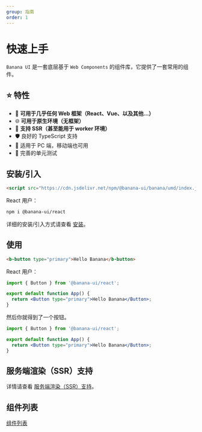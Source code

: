 ```yaml
---
group: 指南
order: 1
---
```


# 快速上手

`Banana UI` 是一套底层基于 `Web Components` 的组件库，它提供了一套常用的组件。

## ⭐️ 特性

- 🧩 **可用于几乎任何 Web 框架（React、Vue、以及其他...）**
- 🌐 **可用于原生环境（无框架）**
- 🚀 **支持 SSR（甚至能用于 worker 环境）**
- 🛡 良好的 TypeScript 支持
- 📱 适用于 PC 端，移动端也可用
- 🧪 完善的单元测试

## 安装/引入

```html
<script src="https://cdn.jsdelivr.net/npm/@banana-ui/banana/umd/index.js"></script>
```

React 用户：

```bash
npm i @banana-ui/react
```

详细的安装/引入方式请查看 [安装](/guide/installation)。

## 使用

```html
<b-button type="primary">Hello Banana</b-button>
```

React 用户：

```jsx | pure
import { Button } from '@banana-ui/react';

export default function App() {
  return <Button type="primary">Hello Banana</Button>;
}
```

然后你就得到了一个按钮。

```jsx
import { Button } from '@banana-ui/react';

export default function App() {
  return <Button type="primary">Hello Banana</Button>;
}
```

## 服务端渲染（SSR）支持

详情请查看 [服务端渲染（SSR）支持](/guide/SSR)。

## 组件列表

<a href="/example/button"><b-button type="primary">组件列表</b-button></a>
